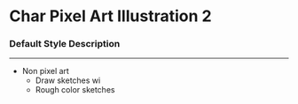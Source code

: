 # Char Pixel Art Illustration 2

### Default Style Description
---
- Non pixel art
	- Draw sketches wi
	- Rough color sketches